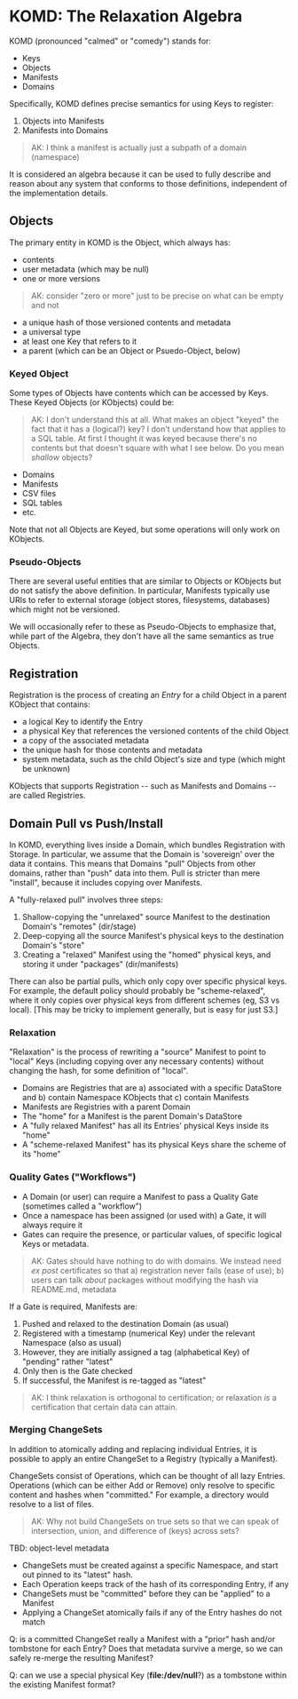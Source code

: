 # KOMD: The Relaxation Algebra

KOMD (pronounced "calmed" or "comedy") stands for:

- Keys
- Objects
- Manifests
- Domains

Specifically, KOMD defines precise semantics for using Keys to register:

1. Objects into Manifests
2. Manifests into Domains

> AK: I think a manifest is actually just a subpath of a domain (namespace)

It is considered an algebra because it can be used to fully describe and reason about
any system that conforms to those definitions, independent of the implementation details.  

## Objects

The primary entity in KOMD is the Object, which always has:

- contents
- user metadata (which may be null)
- one or more versions

> AK: consider "zero or more" just to be precise on what can be empty and not

- a unique hash of those versioned contents and metadata
- a universal type
- at least one Key that refers to it
- a parent (which can be an Object or Psuedo-Object, below)

### Keyed Object

Some types of Objects have contents which can be accessed by Keys. These Keyed Objects (or KObjects) could be:

> AK: I don't understand this at all. What makes an object "keyed" the fact that it has a (logical?) key?
> I don't understand how that applies to a SQL table.
> At first I thought it was keyed because there's no contents but that doesn't square with what I see below.
> Do you mean _shallow_ objects?

- Domains
- Manifests
- CSV files
- SQL tables
- etc.

Note that not all Objects are Keyed, but some operations will only work on KObjects.  

### Pseudo-Objects

There are several useful entities that are similar to Objects or KObjects but do not satisfy the above definition.
In particular, Manifests typically use URIs to refer to external storage (object stores, filesystems, databases)
which might not be versioned.
  
We will occasionally refer to these as Pseudo-Objects to emphasize that,
while part of the Algebra, they don't have all the same semantics as true Objects.

## Registration

Registration is the process of creating an _Entry_ for a child Object in a parent KObject that contains:

- a logical Key to identify the Entry
- a physical Key that references the versioned contents of the child Object
- a copy of the associated metadata
- the unique hash for those contents and metadata
- system metadata, such as the child Object's size and type (which might be unknown)

KObjects that supports Registration -- such as Manifests and Domains -- are called Registries.

## Domain Pull vs Push/Install

In KOMD, everything lives inside a Domain, which bundles Registration with Storage.
In particular, we assume that the Domain is 'sovereign' over the data it contains.
This means that Domains "pull" Objects from other domains, rather than "push" data into them.
Pull is stricter than mere "install", because it includes copying over Manifests.

A "fully-relaxed pull" involves three steps:

1. Shallow-copying the "unrelaxed" source Manifest to the destination Domain's "remotes" (dir/stage)
2. Deep-copying all the source Manifest's physical keys to the destination Domain's "store"
3. Creating a "relaxed" Manifest using the "homed" physical keys,
   and storing it under "packages" (dir/manifests)

There can also be partial pulls, which only copy over specific physical keys.
For example, the default policy should probably be "scheme-relaxed",
where it only copies over physical keys from different schemes (eg, S3 vs local).
[This may be tricky to implement generally, but is easy for just S3.]

### Relaxation

"Relaxation" is the process of rewriting a "source" Manifest to point to "local" Keys
(including copying over any necessary contents) without changing the hash,
for some definition of "local".

- Domains are Registries that are
  a) associated with a specific DataStore and
  b) contain Namespace KObjects that
  c) contain Manifests
- Manifests are Registries with a parent Domain
- The "home" for a Manifest is the parent Domain's DataStore
- A "fully relaxed Manifest" has all its Entries' physical Keys inside its "home"
- A "scheme-relaxed Manifest" has its physical Keys share the scheme of its "home"

### Quality Gates ("Workflows")

- A Domain (or user) can require a Manifest to pass a Quality Gate (sometimes called a "workflow")
- Once a namespace has been assigned (or used with) a Gate, it will always require it
- Gates can require the presence, or particular values, of specific logical Keys or metadata.

> AK: Gates should have nothing to do with domains. We instead need _ex post_ certificates so that
> a) registration never fails (ease of use);
> b) users can talk _about_ packages without modifying the hash
> via README.md, metadata  

If a Gate is required, Manifests are:

1. Pushed and relaxed to the destination Domain (as usual)
2. Registered with a timestamp (numerical Key) under the relevant Namespace (also as usual)
3. However, they are initially assigned a tag (alphabetical Key) of "pending" rather "latest"
4. Only then is the Gate checked
5. If successful, the Manifest is re-tagged as "latest"

> AK: I think relaxation is orthogonal to certification; or relaxation _is_ a certification that certain
> data can attain.

### Merging ChangeSets

In addition to atomically adding and replacing individual Entries,
it is possible to apply an entire ChangeSet to a Registry (typically a Manifest).

ChangeSets consist of Operations, which can be thought of all lazy Entries.
Operations (which can be either Add or Remove) only resolve to specific content and hashes when "committed."
For example, a directory would resolve to a list of files.

> AK: Why not build ChangeSets on true sets so that we can speak of intersection, union, and difference of (keys)
> across sets?

TBD: object-level metadata

- ChangeSets must be created against a specific Namespace, and start out pinned to its "latest" hash.
- Each Operation keeps track of the hash of its corresponding Entry, if any
- ChangeSets must be "committed" before they can be "applied" to a Manifest
- Applying a ChangeSet atomically fails if any of the Entry hashes do not match

Q: is a committed ChangeSet really a Manifest with a "prior" hash and/or tombstone for each Entry?
Does that metadata survive a merge, so we can safely re-merge the resulting Manifest?

Q: can we use a special physical Key (**file:/dev/null**?) as a tombstone within the existing Manifest format?

